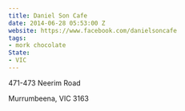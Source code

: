 ```yaml
---
title: Daniel Son Cafe
date: 2014-06-28 05:53:00 Z
website: https://www.facebook.com/danielsoncafe
tags:
- mork chocolate
State:
- VIC
---
```


471-473 Neerim Road 

Murrumbeena, VIC 3163

